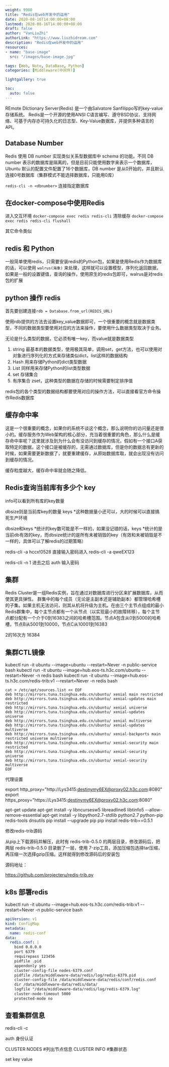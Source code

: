 ```yaml
---
weight: 9900
title: "Redis在web开发中的运用"
date: 2020-08-16T14:00:00+08:00
lastmod: 2020-08-16T14:00:00+08:00
draft: false
author: "VanLiuZhi"
authorLink: "https://www.liuzhidream.com"
description: "Redis在web开发中的运用"
resources:
- name: "base-image"
  src: "/images/base-image.jpg"

tags: [Web, Note, DataBase, Python]
categories: [Middleware(中间件)]

lightgallery: true

toc:
  auto: false
---
```


REmote DIctionary Server(Redis) 是一个由Salvatore Sanfilippo写的key-value存储系统。
Redis是一个开源的使用ANSI C语言编写、遵守BSD协议、支持网络、可基于内存亦可持久化的日志型、Key-Value数据库，并提供多种语言的API。

<!-- more -->

## Database Number

Redis 使用 DB number 实现类似关系型数据库中 schema 的功能。不同 DB number 表示的数据库是隔离的，但是目前只能使用数字来表示一个数据库，Ubuntu 默认的配置文件配置了16个数据库，DB number 是从0开始的，并且默认连接0号数据库（集群模式不能选择数据库，只能用0库）

`redis-cli -n <dbnumber>` 连接指定数据库

## 在docker-compose中使用Redis

进入交互环境 `docker-compose exec redis redis-cli`
清除缓存 `docker-compose exec redis redis-cli flushall`

其它命令类似

## redis 和 Python

一般简单使用redis，只需要安装redis的Python包，如果是使用Redis作为数据库的话，可以使用 `walrus(海象)` 来处理，这样就可以设置模型，序列化返回数据，如果是一般的设置键值，查询的操作，使用原生的redis包即可，walrus是对redis包的扩展

## python 操作 redis

首先要创建连接`rdb = Database.from_url(REDIS_URL)`

使用rdb提供的方法去设置key_value数据即可，一个很重要的概念就是数据类型，不同的数据类型要使用对应的方法来操作，要使用什么数据类型取决于业务。

无论是什么类型的数据，它必须有唯一key，而value就是数据类型

1. string 最基本的数据类型，使用极其简单，调用set，get方法，也可以使用对对象进行序列化的方式来存储类似dict，list这样的数据结构
2. Hash 用来存储Python的dict类型数据
3. List 同样用来存储Python的list类型数据
4. set 存储集合
5. 有序集合 zset，这种类型的数据在存储的时候需要制定排序值

redis包的各个类型的数据结构都要使用对应的操作方法，可以直接看官方命令操作Redis数据库

## 缓存命中率

这是一个很重要的概念，如果你的系统不谈这个概念，那么说明你的访问量还是很小的。缓存服务作为Web架构的核心部分，充当着很重要的角色，那么什么是缓存命中率呢？这里就涉及到为什么会有没访问到缓存的情况，假如有一个接口A获取特定的数据，这个接口是被缓存的，无需通过数据库，但是你的数据总有更新的时候，如果需要更新数据了，就要重建缓存，从原始数据库取，就会出现没有访问到缓存的情况。

缓存粒度越大，缓存命中率就会随之降低。

## Redis查询当前库有多少个 key

info可以看到所有库的key数量

dbsize则是当前库key的数量
keys *这种数据量小还可以，大的时候可以直接搞死生产环境

dbsize和keys *统计的key数可能是不一样的，如果没记错的话，keys *统计的是当前db有效的key，而dbsize统计的是所有未被销毁的key（有效和未被销毁是不一样的，具体可以了解redis的过期策略）

redis-cli -a hccx\!0528  直接输入密码进入
redis-cli -a qweEX123

redis-cli -n 1   进去之后 auth  输入密码

## 集群

Redis Cluster是一组Redis实例，旨在通过对数据库进行分区来扩展数据库，从而使其更具弹性。
群集中的每个成员（无论是主副本还是辅助副本）都管理哈希槽的子集。如果主机无法访问，则其从机将升级为主机。在由三个主节点组成的最小Redis群集中，每个主节点都有一个从节点（以实现最小的故障转移），每个主节点都分配有一个介于0到16383之间的哈希槽范围。节点A包含从0到5000的哈希槽，节点B从5001到10000，节点C从10001到16383

2的16次方 16384

## 集群CTL镜像

kubectl run -it ubuntu --image=ubuntu --restart=Never -n public-service bash
kubectl run -it ubuntu --image=hub.eos-ts.h3c.com/ubuntu --restart=Never -n redis bash
kubectl run -it ubuntu --image=hub.eos-ts.h3c.com/redis-trib:v1 --restart=Never -n redis bash

```
cat > /etc/apt/sources.list << EOF
deb http://mirrors.tuna.tsinghua.edu.cn/ubuntu/ xenial main restricted
deb http://mirrors.tuna.tsinghua.edu.cn/ubuntu/ xenial-updates main restricted
deb http://mirrors.tuna.tsinghua.edu.cn/ubuntu/ xenial universe
deb http://mirrors.tuna.tsinghua.edu.cn/ubuntu/ xenial-updates universe
deb http://mirrors.tuna.tsinghua.edu.cn/ubuntu/ xenial multiverse
deb http://mirrors.tuna.tsinghua.edu.cn/ubuntu/ xenial-updates multiverse
deb http://mirrors.tuna.tsinghua.edu.cn/ubuntu/ xenial-backports main restricted universe multiverse
deb http://mirrors.tuna.tsinghua.edu.cn/ubuntu/ xenial-security main restricted
deb http://mirrors.tuna.tsinghua.edu.cn/ubuntu/ xenial-security universe
deb http://mirrors.tuna.tsinghua.edu.cn/ubuntu/ xenial-security multiverse
EOF
```

代理设置

export http_proxy="http://Lys3415:destinymy6EX@proxy02.h3c.com:8080"
export https_proxy="https://Lys3415:destinymy6EX@proxy02.h3c.com:8080"

apt-get update
apt-get install -y libncursesw5 libreadline6 libtinfo5 --allow-remove-essential
apt-get install -y libpython2.7-stdlib python2.7 python-pip redis-tools dnsutils
pip install --upgrade pip
pip install redis-trib==0.5.1

修改redis-trib源码

从pip上下载源码并解压，此时有 redis-trib-0.5.0 的两层目录，修改源码后，把两层 redis-trib-0.5.0 目录删了一层，使用 7-zip工具，添加压缩包选择tar压缩，再压缩一次选择gzip压缩。这样就得到修改源码后的安装包

源码地址：

https://github.com/projecteru/redis-trib.py

## k8s 部署redis

kubectl run -it ubuntu --image=hub.eos-ts.h3c.com/redis-trib:v1 --restart=Never -n public-service bash

```yaml
apiVersion: v1
kind: ConfigMap
metadata:
  name: redis-conf
data:
  redis.conf: |
    bind 0.0.0.0
    port 6379
    requirepass 123456
    pidfile .pid
    appendonly yes
    cluster-config-file nodes-6379.conf
    pidfile /data/middleware-data/redis/log/redis-6379.pid
    cluster-config-file /data/middleware-data/redis/conf/redis.conf
    dir /data/middleware-data/redis/data/
    logfile "/data/middleware-data/redis/log/redis-6379.log"
    cluster-node-timeout 5000
    protected-mode no
```

## 查看集群信息

redis-cli -c

auth 身份认证

CLUSTER NODES #列出节点信息
CLUSTER INFO  #集群状态

set key value